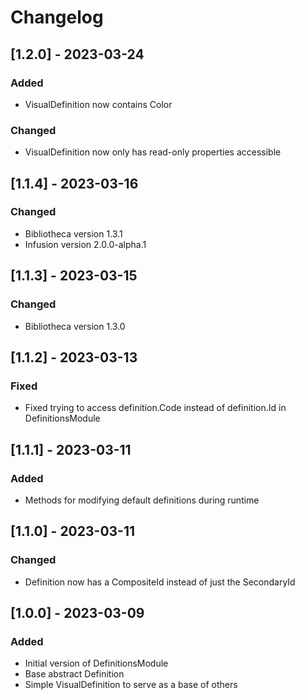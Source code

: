 # Changelog

## [1.2.0] - 2023-03-24

### Added
- VisualDefinition now contains Color

### Changed
- VisualDefinition now only has read-only properties accessible

## [1.1.4] - 2023-03-16

### Changed
- Bibliotheca version 1.3.1
- Infusion version 2.0.0-alpha.1

## [1.1.3] - 2023-03-15

### Changed
- Bibliotheca version 1.3.0

## [1.1.2] - 2023-03-13

### Fixed
- Fixed trying to access definition.Code instead of definition.Id in DefinitionsModule

## [1.1.1] - 2023-03-11

### Added
- Methods for modifying default definitions during runtime

## [1.1.0] - 2023-03-11

### Changed
- Definition now has a CompositeId instead of just the SecondaryId

## [1.0.0] - 2023-03-09

### Added
- Initial version of DefinitionsModule
- Base abstract Definition
- Simple VisualDefinition to serve as a base of others
